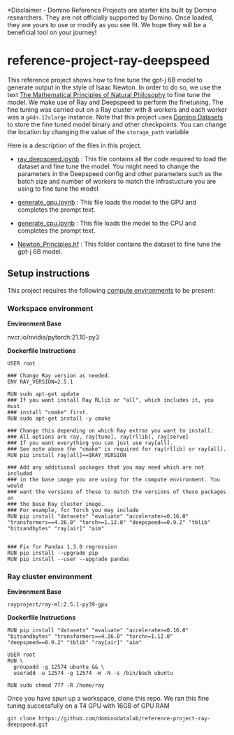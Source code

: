 *Disclaimer - Domino Reference Projects are starter kits built by Domino researchers. They are not officially supported by Domino. Once loaded, they are yours to use or modify as you see fit. We hope they will be a beneficial tool on your journey!

# reference-project-ray-deepspeed
This reference project shows how to fine tune the gpt-j 6B model to generate output in the style of Isaac Newton. In order to do so, we use the text [The Mathematical Principles of Natural Philosophy](https://en.wikisource.org/wiki/The_Mathematical_Principles_of_Natural_Philosophy_(1846)) to fine tune the model. We make use of Ray and Deepspeed to perform the finetuning. The fine tuning was carried out on a Ray cluster with 8 workers and each worker was a `g4dn.12xlarge` instance. Note that this project uses [Domino Datasets](https://docs.dominodatalab.com/en/latest/user_guide/0a8d11/datasets/) to store the fine tuned model binary and other checkpoints. You can change the location by changing the value of the `storage_path` variable

Here is a description of the files in this project.

* [ray_deepspeed.ipynb](ray_deepspeed.ipynb) : This file contains all the code required to load the dataset and fine tune the model. You might need to change the parameters in the Deepspeed config and other parameters such as the batch size and number of workers to match the infrastucture you are using to fine tune the model

* [generate_gpu.ipynb](generate_gpu.ipynb) : This file loads the model to the GPU  and completes the prompt text.

* [generate_cpu.ipynb](generate_cpu.ipynb) : This file loads the model to the CPU  and completes the prompt text.

* [Newton_Principles.hf](Newton_Principles.hf) : This folder contains the dataset to fine tune the gpt-j 6B model. 


## Setup instructions

This project requires the following [compute environments](https://docs.dominodatalab.com/en/latest/user_guide/f51038/environments/) to be present:

### Workspace environment
**Environment Base** 

nvcr.io/nvidia/pytorch:21.10-py3

**Dockerfile Instructions**

```
USER root

### Change Ray version as needed.
ENV RAY_VERSION=2.5.1

RUN sudo apt-get update
### If you want install Ray RLlib or "all", which includes it, you must
### install "cmake" first.
RUN sudo apt-get install -y cmake

### Change this depending on which Ray extras you want to install:
### All options are ray, ray[tune], ray[rllib], ray[serve]
### If you want everything you can just use ray[all].
### See note above the "cmake" is required for ray[rllib] or ray[all].
RUN pip install ray[all]==$RAY_VERSION

### Add any additional packages that you may need which are not included
### in the base image you are using for the compute environment. You would
### want the versions of these to match the versions of these packages on
### the base Ray cluster image.
### For example, for Torch you may include
RUN pip install "datasets" "evaluate" "accelerate>=0.16.0" "transformers==4.26.0" "torch>=1.12.0" "deepspeed==0.9.2" "tblib" "bitsandbytes" "ray[air]" "aim"


### Fix for Pandas 1.3.0 regression
RUN pip install --upgrade pip
RUN pip install --user --upgrade pandas

```

### Ray cluster environment

**Environment Base** 

```rayproject/ray-ml:2.5.1-py39-gpu```

**Dockerfile Instructions**

```
RUN pip install "datasets" "evaluate" "accelerate>=0.16.0" "bitsandbytes" "transformers==4.26.0" "torch>=1.12.0" "deepspeed==0.9.2" "tblib" "ray[air]" "aim"

USER root
RUN \
  groupadd -g 12574 ubuntu && \
  useradd -u 12574 -g 12574 -m -N -s /bin/bash ubuntu
  
RUN sudo chmod 777 -R /home/ray
```
Once you have spun up a workspace, clone this repo. We ran this fine tuning successfully on a T4 GPU with 16GB of GPU RAM

```
git clone https://github.com/dominodatalab/reference-project-ray-deepspeed.git
```
